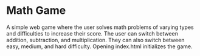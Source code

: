 # Math Game
A simple web game where the user solves math problems of varying types and difficulties to increase their score.
The user can switch between addition, subtraction, and multiplication. They can also switch between easy, medium, and hard difficulty. Opening index.html initializes the game.
